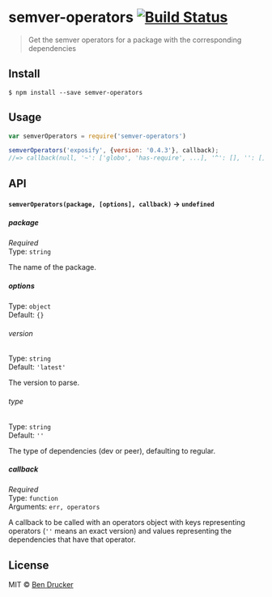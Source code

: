 # semver-operators [![Build Status](https://travis-ci.org/bendrucker/semver-operators.svg?branch=master)](https://travis-ci.org/bendrucker/semver-operators)

> Get the semver operators for a package with the corresponding dependencies


## Install

```
$ npm install --save semver-operators
```


## Usage

```js
var semverOperators = require('semver-operators')

semverOperators('exposify', {version: '0.4.3'}, callback);
//=> callback(null, '~': ['globo', 'has-require', ...], '^': [], '': []})
```

## API

#### `semverOperators(package, [options], callback)` -> `undefined`

##### package

*Required*  
Type: `string`

The name of the package.

##### options

Type: `object`  
Default: `{}`

###### version

Type: `string`  
Default: `'latest'`

The version to parse.

###### type

Type: `string`  
Default: `''`

The type of dependencies (dev or peer), defaulting to regular.

##### callback

*Required*  
Type: `function`  
Arguments: `err, operators`

A callback to be called with an operators object with keys representing operators (`''` means an exact version) and values representing the dependencies that have that operator.

## License

MIT © [Ben Drucker](http://bendrucker.me)
